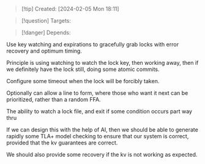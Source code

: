 
>[!tip] Created: [2024-02-05 Mon 18:11]

>[!question] Targets: 

>[!danger] Depends: 

Use key watching and expirations to gracefully grab locks with error recovery and optimum timing.

Principle is using watching to watch the lock key, then working away, then if we definitely have the lock still, doing some atomic commits.

Configure some timeout when the lock will be forcibly taken.


Optionally can allow a line to form, where those who want it next can be prioritized, rather than a random FFA.

The ability to watch a lock file, and exit if some condition occurs part way thru

If we can design this with the help of AI, then we should be able to generate rapidly some TLA+ model checking to ensure that our system is correct, provided that the kv guarantees are correct.

We should also provide some recovery if the kv is not working as expected.